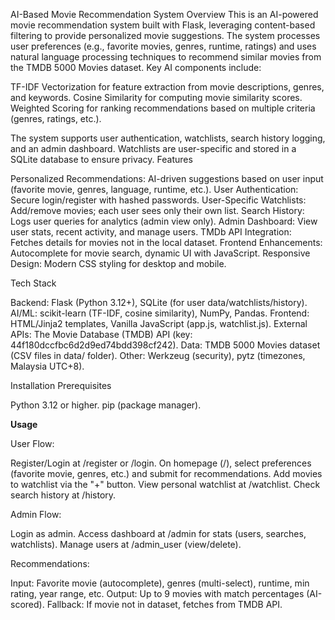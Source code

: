 AI-Based Movie Recommendation System
Overview
This is an AI-powered movie recommendation system built with Flask, leveraging content-based filtering to provide personalized movie suggestions. The system processes user preferences (e.g., favorite movies, genres, runtime, ratings) and uses natural language processing techniques to recommend similar movies from the TMDB 5000 Movies dataset.
Key AI components include:

TF-IDF Vectorization for feature extraction from movie descriptions, genres, and keywords.
Cosine Similarity for computing movie similarity scores.
Weighted Scoring for ranking recommendations based on multiple criteria (genres, ratings, etc.).

The system supports user authentication, watchlists, search history logging, and an admin dashboard. Watchlists are user-specific and stored in a SQLite database to ensure privacy.
Features

Personalized Recommendations: AI-driven suggestions based on user input (favorite movie, genres, language, runtime, etc.).
User Authentication: Secure login/register with hashed passwords.
User-Specific Watchlists: Add/remove movies; each user sees only their own list.
Search History: Logs user queries for analytics (admin view only).
Admin Dashboard: View user stats, recent activity, and manage users.
TMDb API Integration: Fetches details for movies not in the local dataset.
Frontend Enhancements: Autocomplete for movie search, dynamic UI with JavaScript.
Responsive Design: Modern CSS styling for desktop and mobile.

Tech Stack

Backend: Flask (Python 3.12+), SQLite (for user data/watchlists/history).
AI/ML: scikit-learn (TF-IDF, cosine similarity), NumPy, Pandas.
Frontend: HTML/Jinja2 templates, Vanilla JavaScript (app.js, watchlist.js).
External APIs: The Movie Database (TMDB) API (key: 44f180dccfbc6d2d9ed74bdd398cf242).
Data: TMDB 5000 Movies dataset (CSV files in data/ folder).
Other: Werkzeug (security), pytz (timezones, Malaysia UTC+8).

Installation
Prerequisites

Python 3.12 or higher.
pip (package manager).

<b>Usage</b>

User Flow:

Register/Login at /register or /login.
On homepage (/), select preferences (favorite movie, genres, etc.) and submit for recommendations.
Add movies to watchlist via the "+" button.
View personal watchlist at /watchlist.
Check search history at /history.


Admin Flow:

Login as admin.
Access dashboard at /admin for stats (users, searches, watchlists).
Manage users at /admin_user (view/delete).


Recommendations:

Input: Favorite movie (autocomplete), genres (multi-select), runtime, min rating, year range, etc.
Output: Up to 9 movies with match percentages (AI-scored).
Fallback: If movie not in dataset, fetches from TMDB API.
